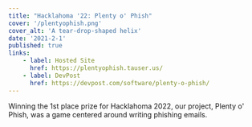 ```yaml
---
title: "Hacklahoma '22: Plenty o' Phish"
cover: '/plentyophish.png'
cover_alt: 'A tear-drop-shaped helix'
date: '2021-2-1'
published: true
links:
    - label: Hosted Site
      href: https://plentyophish.tauser.us/
    - label: DevPost
      href: https://devpost.com/software/plenty-o-phish/
---
```


Winning the 1st place prize for Hacklahoma 2022, our project, Plenty o' Phish, was a game
centered around writing phishing emails.